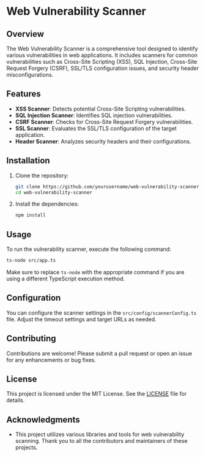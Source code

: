 # Web Vulnerability Scanner

## Overview

The Web Vulnerability Scanner is a comprehensive tool designed to identify various vulnerabilities in web applications. It includes scanners for common vulnerabilities such as Cross-Site Scripting (XSS), SQL Injection, Cross-Site Request Forgery (CSRF), SSL/TLS configuration issues, and security header misconfigurations.

## Features

- **XSS Scanner**: Detects potential Cross-Site Scripting vulnerabilities.
- **SQL Injection Scanner**: Identifies SQL injection vulnerabilities.
- **CSRF Scanner**: Checks for Cross-Site Request Forgery vulnerabilities.
- **SSL Scanner**: Evaluates the SSL/TLS configuration of the target application.
- **Header Scanner**: Analyzes security headers and their configurations.

## Installation

1. Clone the repository:
   ```bash
   git clone https://github.com/yourusername/web-vulnerability-scanner.git
   cd web-vulnerability-scanner
   ```

2. Install the dependencies:
   ```bash
   npm install
   ```

## Usage

To run the vulnerability scanner, execute the following command:

```bash
ts-node src/app.ts
```

Make sure to replace `ts-node` with the appropriate command if you are using a different TypeScript execution method.

## Configuration

You can configure the scanner settings in the `src/config/scannerConfig.ts` file. Adjust the timeout settings and target URLs as needed.

## Contributing

Contributions are welcome! Please submit a pull request or open an issue for any enhancements or bug fixes.

## License

This project is licensed under the MIT License. See the [LICENSE](LICENSE) file for details.

## Acknowledgments

- This project utilizes various libraries and tools for web vulnerability scanning. Thank you to all the contributors and maintainers of these projects.